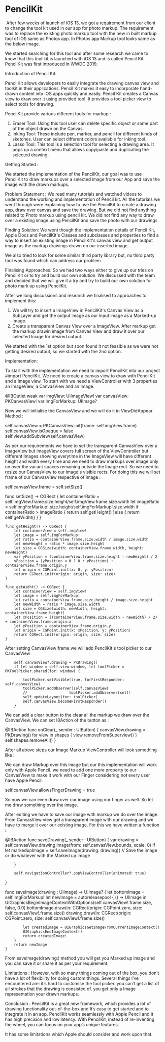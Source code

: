 # PencilKit


 After few weeks of launch of iOS 13, we got a requirement from our client to change the tool kit used in our app for photo markup. The requirement was to replace the existing photo markup tool with the new in built markup tool of iOS same as Photos app. In Photos app Markup tool looks same as the below image.
 
 

We started searching for this tool and after some research we came to know that this tool kit is launched with iOS 13 and is called Pencil Kit. PencilKit was first introduced in WWDC 2019.



Introduction of Pencil Kit:

PencilKit allows developers to easily integrate the drawing canvas view and toolkit in their applications. Pencil Kit makes it easy to incorporate hand-drawn content into iOS apps quickly and easily. Pencil Kit creates a Canvas view to draw over it using provided tool. It provides a tool picker view to select tools for drawing.

PencilKit provide various different tools for markup :
1. Eraser Tool: Using this tool user can delete specific object or some part of the object drawn on the Canvas.
2. Inking Tool: These include pen, marker, and pencil for different kinds of sketches.  User can select different colors available for inking tool.
3. Lasso Tool: This tool is a selection tool for selecting a drawing area. It pops up a context menu that allows copy/paste and duplicating the selected drawing.



Getting Started :

We started the implementation of the PencilKit, our goal was to use PencilKit to draw markups over a selected image from our App and save the image with the drawn markups.

Problem Statement :
We read many tutorials and watched videos to understand the working and implementation of Pencil kit. All the tutorials we went through were explaining how to use the PencilKit to create a drawing app, draw over canvas and save the drawing. But we did not find anything related to Photo markup using pencil kit. We did not find any way to draw over a existing image using PencilKit and save the photo with our drawings.

Finding Solution:
We went though the implementation details of Pencil Kit, Apple Docs and PencilKit's Classes and subclasses and properties to find a way to insert an existing image in PencilKit's canvas view and get output image as the markup drawings drawn on our inserted image. 

We also tried to look for some similar third party library but, no third party tool was found which can address our problem.

Finalising Approaches:
So we had two ways either to give up our tries on PencilKit or to try and build our own solution. We discussed with the team and decided that we will give it a try and try to build our own solution for photo mark up using PencilKit.

After we long discussions and research we finalised to approaches to implement this:
1. We will try to insert a ImageView in PencilKit's Canvas View as a SubLayer and get the output image as our input image as a Marked-up Image.
2. Create a transparent Canvas View over a ImageView. After markup get the markup drawin image from Canvas View and draw it over our selected Image for desired output.

We started with the 1st option but soon found it not feasible as we were not getting desired output, so we started with the 2nd option.


Implementation:

To start with the implementation we need to import PencilKit into our project #import PencilKit. We need to create a canvas view to draw with PencilKit and a Image view. To start with we need a ViewController with 3 properties an ImageView, a CanvasView and an Image.

   @IBOutlet weak var imgView: UIImageView!
    var canvasView: PKCanvasView!
    var imgForMarkup: UIImage?

New we will initialise the CanvasView and we will do it in ViewDidAppear Method :


self.canvasView = PKCanvasView.init(frame: self.imgView.frame)
self.canvasView.isOpaque = false        
self.view.addSubview(self.canvasView)

As per our requirements we have to set the transparent CanvasView over a ImageView but ImageView covers full screen of the ViewController but different Images showing everytime in the ImageView will have different height and width every time and we need to draw markups over image only on over the vacant spaces remaining outside the Image rect. So we need to resize our CanvasView to our Image's visible rects. For doing this we will set frame of our CanvasView respective of image : 

self.canvasView.frame = self.setSize()


func setSize() -> CGRect {
        let containerRatio = self.imgView.frame.size.height/self.imgView.frame.size.width
        let imageRatio = self.imgForMarkup!.size.height/self.imgForMarkup!.size.width
        if containerRatio > imageRatio {
            return self.getHeight()
        }else {
            return self.getWidht()
        }
    }
    
    func getHeight() -> CGRect {
        let containerView = self.imgView!
        let image = self.imgForMarkup!
        let ratio = containerView.frame.size.width / image.size.width
        let newHeight = ratio * image.size.height
        let size = CGSize(width: containerView.frame.width, height: newHeight)
        var yPosition = (containerView.frame.size.height - newHeight) / 2
        yPosition = (yPosition < 0 ? 0 : yPosition) + containerView.frame.origin.y
        let origin = CGPoint.init(x: 0, y: yPosition)
        return CGRect.init(origin: origin, size: size)
    }
    
    func getWidht() -> CGRect {
        let containerView = self.imgView!
        let image = self.imgForMarkup!
        let ratio = containerView.frame.size.height / image.size.height
        let newWidth = ratio * image.size.width
        let size = CGSize(width: newWidth, height: containerView.frame.height)
        let xPosition = ((containerView.frame.size.width - newWidth) / 2) + containerView.frame.origin.x
        let yPosition = containerView.frame.origin.y
        let origin = CGPoint.init(x: xPosition, y: yPosition)
        return CGRect.init(origin: origin, size: size)
    }


After setting CanvasView frame we will add PencilKit's tool picker to our CanvasView 

        self.canvasView?.drawing = PKDrawing()
        if let window = self.view.window, let toolPicker = PKToolPicker.shared(for: window) {
            
            toolPicker.setVisible(true, forFirstResponder: self.canvasView)
            toolPicker.addObserver(self.canvasView)
            //                   toolPicker.addObserver(self)
            self.updateLayout(for: toolPicker)
            self.canvasView.becomeFirstResponder()
        }


We can add a clear button to the clear all the markup we draw over the CanvasView. We can set IBAction of the button as :

@IBAction func onClear(_ sender : UIButton) {
    canvasView.drawing = PKDrawing()
    for view in shapes {
        view.removeFromSuperview()
    }
    self.shapes.removeAll()
}

After all above steps our Image Markup ViewController will look something like :






We can draw Markup over this image but our this implementation will work only with Apple Pencil.  we need to add one more property to our CanvasView to make it work with our Finger considering not every user have Apple Pencil.

self.canvasView.allowsFingerDrawing = true

So now we can even draw over our image using our finger as well. So let me draw something over the image.





After editing we have to save our image with markup we do over the image. From CanvasView view get a transparent image with our drawing and we have to merge it over our existing image. For this we have written a function :



@IBAction func saveDrawing(_ sender : UIButton) {
    var drawing = self.canvasView.drawing.image(from: self.canvasView.bounds, scale: 0)
            if let markedupImage = self.saveImage(drawing: drawing){
            // Save the image or do whatever with the Marked up Image
            
            
        }
        
        self.navigationController?.popViewController(animated: true)
}

func saveImage(drawing : UIImage) -> UIImage? {
        let bottomImage = self.imgForMarkup!
        let newImage = autoreleasepool { () -> UIImage in
            UIGraphicsBeginImageContextWithOptions(self.canvasView!.frame.size, false, 0.0)
            bottomImage.draw(in: CGRect(origin: CGPoint.zero, size: self.canvasView!.frame.size))
            drawing.draw(in: CGRect(origin: CGPoint.zero, size: self.canvasView!.frame.size))
            
            let createdImage = UIGraphicsGetImageFromCurrentImageContext()
            UIGraphicsEndImageContext()
            return createdImage!
        }
        return newImage
    }

From saveImage(drawing:) method you will get you Marked up image and you can save it or share it as per your requirement. 



Limitations :
However, with so many things coming out of the box, you don’t have a lot of flexibility for doing custom things. Several things I’ve encountered are:
it’s hard to customise the tool picker.
you can’t get a list of all strokes that the drawing is consisted of.
you get only a Image representation your drawn markups.



Conclusion :
PencilKit is a great new framework, which provides a lot of drawing functionality out-of-the-box and It’s easy to get started and to integrate it in an app. PencilKit works seamlessly with Apple Pencil and it has high precision and low latency. With PencilKit, instead of re-inventing the wheel, you can focus on your app’s unique features. 

It has some limitations which Apple should consider and work upon that.

